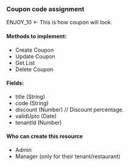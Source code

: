 ### Coupon code assignment

ENJOY_10 <- This is how coupon will look.

#### Methods to implement:

- Create Coupon
- Update Coupon
- Get List
- Delete Coupon

#### Fields:

- title (String)
- code (String)
- discount (Number) // Discount percentage.
- validUpto (Date)
- tenantId (Number)

#### Who can create this resource

- Admin
- Manager (only for their tenant/restaurant)
